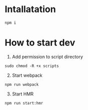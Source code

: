 # Intallatation

```
npm i
```

# How to start dev

1. Add permission to script directory

```
sudo chmod -R +x scripts
```

2. Start webpack

```
npm run webpack
```

3. Start HMR

```
npm run start:hmr
```
